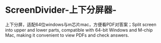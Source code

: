 # ScreenDivider-上下分屏器-
上下分屏，适配64位windows与m芯片mac，方便看PDF对答案；Split screen into upper and lower parts, compatible with 64-bit Windows and M-chip Mac, making it convenient to view PDFs and check answers.
